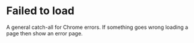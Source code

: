Failed to load
=========

A general catch-all for Chrome errors. If something goes wrong loading a page then show an error page.
